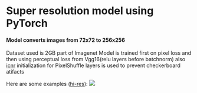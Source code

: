 # Super resolution model using PyTorch
#### Model converts images from 72x72 to 256x256
Dataset used is 2GB part of Imagenet 
Model is trained first on pixel loss and then using perceptual loss from Vgg16(relu layers before batchnorm) also [icnr](https://arxiv.org/ftp/arxiv/papers/1707/1707.02937.pdf) initialization for PixelShuffle layers is used to prevent checkerboard atifacts

Here are some examples ([hi-res](https://vk.com/doc98389977_480295729)):
![](https://pp.userapi.com/c848524/v848524226/a9bff/3WLCPpj8SQg.jpg)

